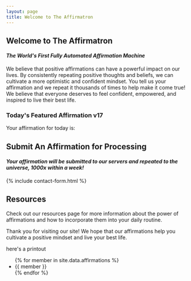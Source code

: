 ```yaml
---
layout: page
title: Welcome to The Affirmatron
---
```


## Welcome to The Affirmatron
#### _The World's First Fully Automated Affirmation Machine_

We believe that positive affirmations can have a powerful impact on our lives. By consistently repeating positive thoughts and beliefs, we can cultivate a more optimistic and confident mindset. You tell us your affirmation and we repeat it thousands of times to help make it come true! We believe that everyone deserves to feel confident, empowered, and inspired to live their best life.

### Today's Featured Affirmation v17

<p>Your affirmation for today is: <span id="affirmation"></span></p>
<script src="{{ 'assets/js/random_affirmation.js' | relative_url }}"></script>

## Submit An Affirmation for Processing
#### _Your affirmation will be submitted to our servers and repeated to the universe, 1000x within a week!_ 

{% include contact-form.html %}

## Resources

Check out our resources page for more information about the power of affirmations and how to incorporate them into your daily routine.

Thank you for visiting our site! We hope that our affirmations help you cultivate a positive mindset and live your best life.

here's a printout
<ul>
{% for member in site.data.affirmations %}
  <li>
      {{ member }}
  </li>
{% endfor %}
</ul>
